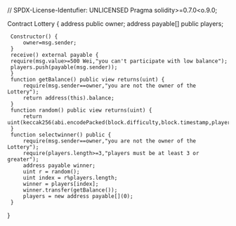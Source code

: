 // SPDX-License-Identufier: UNLICENSED
Pragma solidity>=0.7.0<o.9.0;

Contract Lottery {
     address public owner;
     address payable[] public players;

     Constructor() {
         owner=msg.sender;
     }
     receive() external payable {
     require(msg.value>=500 Wei,"you can't participate with low balance");
     players.push(payable(msg.sender));
     }
     function getBalance() public view returns(uint) {
         require(msg.sender==owner,"you are not the owner of the Lottery");
         return address(this).balance;
     }
     function random() public view returns(uint) {
         return uint(keccak256(abi.encodePacked(block.difficulty,block.timestamp,players.length)));
     }
     function selectwinner() public {
         require(msg.sender==owner,"you are not the owner of the Lottery");
         require(players.length>=3,"players must be at least 3 or greater");
         address payable winner;
         uint r = random();
         uint index = r%players.length;
         winner = players[index];
         winner.transfer(getBalance());
         players = new address payable[](0);
     }
}


      
